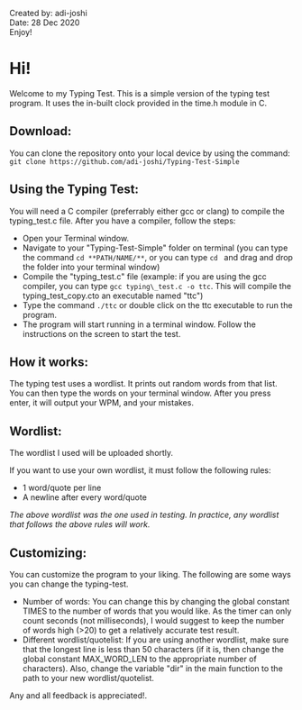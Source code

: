 Created by: adi-joshi <br />
Date: 28 Dec 2020 <br />
Enjoy! <br />


# Hi!

Welcome to my Typing Test. This is a simple version of the typing test program. It uses the in-built clock provided in the time.h module in C.

## **Download:**
You can clone the repository onto your local device by using the command: ``` git clone https://github.com/adi-joshi/Typing-Test-Simple```

## **Using the Typing Test:**
You will need a C compiler (preferrably either gcc or clang) to compile the typing\_test.c file. After you have a compiler, follow the steps:
- Open your Terminal window.
- Navigate to your "Typing-Test-Simple" folder on terminal (you can type the command ```cd **PATH/NAME/**```, or you can type ```cd ``` and drag and drop the folder into your terminal window)
- Compile the "typing\_test.c" file (example: if you are using the gcc compiler, you can type ```gcc typing\_test.c -o ttc```. This will compile the typing\_test\_copy.cto an executable named "ttc")
- Type the command ```./ttc``` or double click on the ttc executable to run the program.
- The program will start running in a terminal window. Follow the instructions on the screen to start the test. 

## **How it works:**
The typing test uses a wordlist. It prints out random words from that list. You can then type the words on your terminal window. After you press enter, it will output your WPM, and your mistakes.

## **Wordlist:**
The wordlist I used will be uploaded shortly.

If you want to use your own wordlist, it must follow the following rules:
- 1 word/quote per line
- A newline after every word/quote

_The above wordlist was the one used in testing. In practice, any wordlist that follows the above rules will work._

## **Customizing:**
You can customize the program to your liking. The following are some ways you can change the typing-test.
- Number of words: You can change this by changing the global constant TIMES to the number of words that you would like. As the timer can only count seconds (not milliseconds), I would suggest to keep the number of words high (>20) to get a relatively accurate test result.
- Different wordlist/quotelist: If you are using another wordlist, make sure that the longest line is less than 50 characters (if it is, then change the global constant MAX\_WORD\_LEN to the appropriate number of characters). Also, change the variable "dir" in the main function to the path to your new wordlist/quotelist. 

Any and all feedback is appreciated!.
